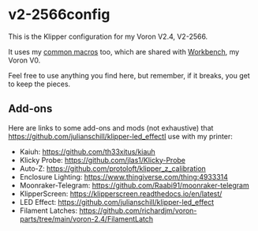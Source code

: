 # v2-2566config

This is the Klipper configuration for my Voron V2.4, V2-2566.

It uses my [common macros](https://github.com/simplisticton/common-macros) too, which are shared with [Workbench](https://github.com/simplisticton/v0-workbench-config), my Voron V0.

Feel free to use anything you find here, but remember, if it breaks, you get to keep the pieces.

## Add-ons

Here are links to some add-ons and mods (not exhaustive) that https://github.com/julianschill/klipper-led_effectI use with my printer:

- Kaiuh: https://github.com/th33xitus/kiauh
- Klicky Probe: https://github.com/jlas1/Klicky-Probe
- Auto-Z: https://github.com/protoloft/klipper_z_calibration
- Enclosure Lighting: https://www.thingiverse.com/thing:4933314
- Moonraker-Telegram: https://github.com/Raabi91/moonraker-telegram
- KlipperScreen: https://klipperscreen.readthedocs.io/en/latest/
- LED Effect: https://github.com/julianschill/klipper-led_effect
- Filament Latches: https://github.com/richardjm/voron-parts/tree/main/voron-2.4/FilamentLatch
